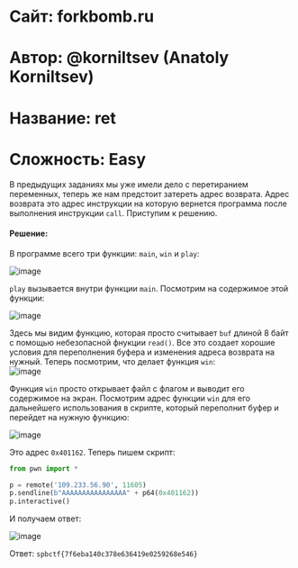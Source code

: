 # Сайт: forkbomb.ru 
# Автор: @korniltsev (Anatoly Korniltsev)
# Название: ret
# Сложность: Easy

В предыдущих заданиях мы уже имели дело с перетиранием переменных, теперь же нам предстоит затереть адрес возврата. Адрес возврата это адрес инструкции на которую вернется программа после выполнения инструкции `call`. Приступим к решению.


#### Решение: 

В программе всего три функции: `main`, `win` и `play`:

![image](https://github.com/user-attachments/assets/06a7640b-0680-4d5d-beef-12b2132f2d02) <br />


`play` вызывается внутри функции `main`. Посмотрим на содержимое этой функции: <br />

![image](https://github.com/user-attachments/assets/e43d4d3c-995f-4838-af33-3c7aec6d3788) <br />

Здесь мы видим функцию, которая просто считывает `buf` длиной 8 байт с помощью небезопасной фнукции `read()`. 
Все это создает хорошие условия для переполнения буфера и изменения адреса возврата на нужный. Теперь посмотрим, что делает 
функция `win`: <br />
![image](https://github.com/user-attachments/assets/18956d69-e589-4c73-887a-6023e24e1daf) <br />

Функция `win` просто открывает файл с флагом и выводит его содержимое на экран. Посмотрим адрес функции `win` для его дальнейшего использования в 
скрипте, который переполнит буфер и перейдет на нужную функцию: <br />

![image](https://github.com/user-attachments/assets/76d6298f-a3c0-4fa2-921c-f00c538f401a) <br />

Это адрес `0x401162`. Теперь пишем скрипт: <br />

```py
from pwn import * 

p = remote('109.233.56.90', 11605)
p.sendline(b"AAAAAAAAAAAAAAAA" + p64(0x401162))
p.interactive()
```

И получаем ответ: <br />

![image](https://github.com/user-attachments/assets/91130fef-32f8-42af-b5dd-367ec9d688f0) <br />

Ответ:  `spbctf{7f6eba140c378e636419e0259268e546}`









